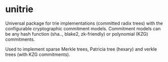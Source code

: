# unitrie

Universal package for trie implementations (committed radix trees) with the configurable cryptographic commitment models.
Commitment models can be any hash function (sha.., blake2, zk-friendly) or polynomial (KZG) commitments.

Used to implement sparse Merkle trees, Patricia tree (hexary) and verkle trees (with KZG commitments). 

